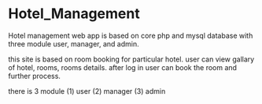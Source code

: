 # Hotel_Management
Hotel management web app is based on core php and mysql database with three module user, manager, and admin.

this site is based on room booking for particular hotel.
user can view gallary of hotel, rooms, rooms details.
after log in user can book the room and further process.

there is 3 module 
(1) user
(2) manager
(3) admin


